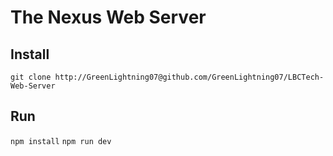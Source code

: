 # The Nexus Web Server

## Install
```git clone http://GreenLightning07@github.com/GreenLightning07/LBCTech-Web-Server```  

## Run
```npm install```
```npm run dev```
 
